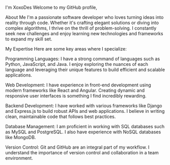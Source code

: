 I'm XoxoDes
Welcome to my GitHub profile,

About Me
I'm a passionate software developer who loves turning ideas into reality through code. Whether it's crafting elegant solutions or diving into complex algorithms, I thrive on the thrill of problem-solving. I constantly seek new challenges and enjoy learning new technologies and frameworks to expand my skill set.

My Expertise
Here are some key areas where I specialize:

Programming Languages: I have a strong command of languages such as Python, JavaScript, and Java. I enjoy exploring the nuances of each language and leveraging their unique features to build efficient and scalable applications.

Web Development: I have experience in front-end development using modern frameworks like React and Angular. Creating dynamic and responsive user interfaces is something I find incredibly rewarding.

Backend Development: I have worked with various frameworks like Django and Express.js to build robust APIs and web applications. I believe in writing clean, maintainable code that follows best practices.

Database Management: I am proficient in working with SQL databases such as MySQL and PostgreSQL. I also have experience with NoSQL databases like MongoDB.

Version Control: Git and GitHub are an integral part of my workflow. I understand the importance of version control and collaboration in a team environment.
